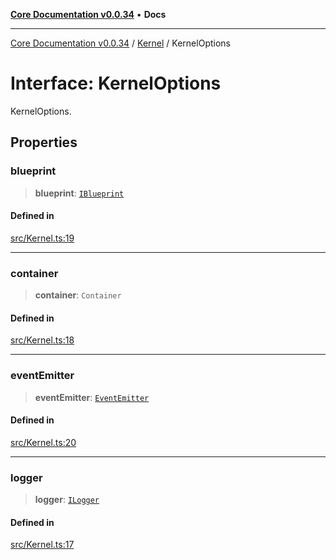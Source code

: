 [**Core Documentation v0.0.34**](../../README.md) • **Docs**

***

[Core Documentation v0.0.34](../../modules.md) / [Kernel](../README.md) / KernelOptions

# Interface: KernelOptions

KernelOptions.

## Properties

### blueprint

> **blueprint**: [`IBlueprint`](../../definitions/type-aliases/IBlueprint.md)

#### Defined in

[src/Kernel.ts:19](https://github.com/stonemjs/core/blob/805ab978d87a028eb5ea9c9da928beb091ec1971/src/Kernel.ts#L19)

***

### container

> **container**: `Container`

#### Defined in

[src/Kernel.ts:18](https://github.com/stonemjs/core/blob/805ab978d87a028eb5ea9c9da928beb091ec1971/src/Kernel.ts#L18)

***

### eventEmitter

> **eventEmitter**: [`EventEmitter`](../../events/EventEmitter/classes/EventEmitter.md)

#### Defined in

[src/Kernel.ts:20](https://github.com/stonemjs/core/blob/805ab978d87a028eb5ea9c9da928beb091ec1971/src/Kernel.ts#L20)

***

### logger

> **logger**: [`ILogger`](../../definitions/interfaces/ILogger.md)

#### Defined in

[src/Kernel.ts:17](https://github.com/stonemjs/core/blob/805ab978d87a028eb5ea9c9da928beb091ec1971/src/Kernel.ts#L17)
